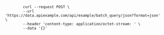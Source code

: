             curl --request POST \
            --url 'https://data.apiexample.com/api/example/batch_query/json?format=json' \
            --header 'content-type: application/octet-stream: ' \
            --data '{}'